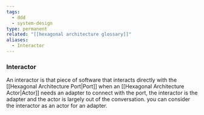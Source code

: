 ```yaml
---
tags:
  - ddd
  - system-design
type: permanent
related: "[[hexagonal architecture glossary]]"
aliases:
  - Interactor
---
```


### Interactor

An interactor is that piece of software that interacts directly with the [[Hexagonal Architecture Port|Port]] when an [[Hexagonal Architecture Actor|Actor]] needs an adapter to connect with the port, the interactor is the adapter and the actor is largely out of the conversation. you can consider the interactor as an actor for an adapter.
